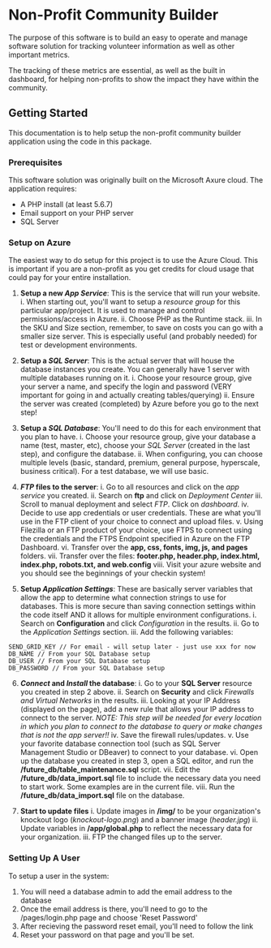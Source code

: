 # Non-Profit Community Builder

The purpose of this software is to build an easy to operate and manage software solution for tracking volunteer information as well as other important metrics.

The tracking of these metrics are essential, as well as the built in dashboard, for helping non-profits to show the impact they have within the community.

## Getting Started

This documentation is to help setup the non-profit community builder application using the code in this package.

### Prerequisites

This software solution was originally built on the Microsoft Axure cloud. The application requires:
* A PHP install (at least 5.6.7)
* Email support on your PHP server
* SQL Server

### Setup on Azure
The easiest way to do setup for this project is to use the Azure Cloud. This is important if you are a non-profit as you get credits for cloud usage that could pay for your entire installation.

1. **Setup a new _App Service_**: This is the service that will run your website.
   i. When starting out, you'll want to setup a _resource group_ for this particular app/project. It is used to manage and control permissions/access in Azure.
   ii. Choose PHP as the Runtime stack.
   iii. In the SKU and Size section, remember, to save on costs you can go with a smaller size server. This is especially useful (and probably needed) for test or development environments.

2. **Setup a _SQL Server_**: This is the actual server that will house the database instances you create. You can generally have 1 server with multiple databases running on it.
   i. Choose your resource group, give your server a name, and specify the login and password (VERY important for going in and actually creating tables/querying)
   ii. Ensure the server was created (completed) by Azure before you go to the next step!

3. **Setup a _SQL Database_**: You'll need to do this for each environment that you plan to have.
   i. Choose your resource group, give your database a name (test, master, etc), choose your *_SQL Server_* (created in the last step), and configure the database.
   ii. When configuring, you can choose multiple levels (basic, standard, premium, general purpose, hyperscale, business critical). For a test database, we will use basic.

4. **_FTP_ files to the server**:
   i. Go to all resources and click on the _app service_ you created.
   ii. Search on **ftp** and click on _Deployment Center_
   iii. Scroll to manual deployment and select _FTP_. Click on _dashboard_.
   iv. Decide to use app credentials or user credentials. These are what you'll use in the FTP client of your choice to connect and upload files.
   v. Using Filezilla or an FTP product of your choice, use FTPS to connect using the credentials and the FTPS Endpoint specified in Azure on the FTP Dashboard.
   vi. Transfer over the **app, css, fonts, img, js, and pages** folders.
   vii. Transfer over the files: **footer.php, header.php, index.html, index.php, robots.txt, and web.config**
   viii. Visit your azure website and you should see the beginnings of your checkin system!

5. **Setup _Application Settings_**: These are basically server variables that allow the app to determine what connection strings to use for databases. This is more secure than saving connection settings within the code itself AND it allows for multiple environment configurations.
   i. Search on **Configuration** and click _Configuration_ in the results.
   ii. Go to the _Application Settings_ section.
   iii. Add the following variables:
```
SEND_GRID_KEY // For email - will setup later - just use xxx for now
DB_NAME // From your SQL Database setup
DB_USER // From your SQL Database setup
DB_PASSWORD // From your SQL Database setup
```
6. **_Connect_ and _Install_ the database**:
   i. Go to your **SQL Server** resource you created in step 2 above.
   ii. Search on **Security** and click _Firewalls and Virtual Networks_ in the results.
   iii. Looking at your IP Address (displayed on the page), add a new rule that allows your IP address to connect to the server. *NOTE: This step will be needed for every location in which you plan to connect to the database to query or make changes that is not the app server!!*
   iv. Save the firewall rules/updates. 
   v. Use your favorite database connection tool (such as SQL Server Management Studio or DBeaver) to connect to your database.
   vi. Open up the database you created in step 3, open a SQL editor, and run the **/future_db/table_maintenance.sql** script.
   vii. Edit the **/future_db/data_import.sql** file to include the necessary data you need to start work. Some examples are in the current file.
   viii. Run the **/future_db/data_import.sql** file on the database.

7. **Start to update files**
   i. Update images in **/img/** to be your organization's knockout logo (_knockout-logo.png_) and a banner image (_header.jpg_)
   ii. Update variables in **/app/global.php** to reflect the necessary data for your organization.
   iii. FTP the changed files up to the server.

### Setting Up A User
To setup a user in the system:
1. You will need a database admin to add the email address to the database
2. Once the email address is there, you'll need to go to the /pages/login.php page and choose 'Reset Password'
3. After recieving the password reset email, you'll need to follow the link
4. Reset your password on that page and you'll be set.